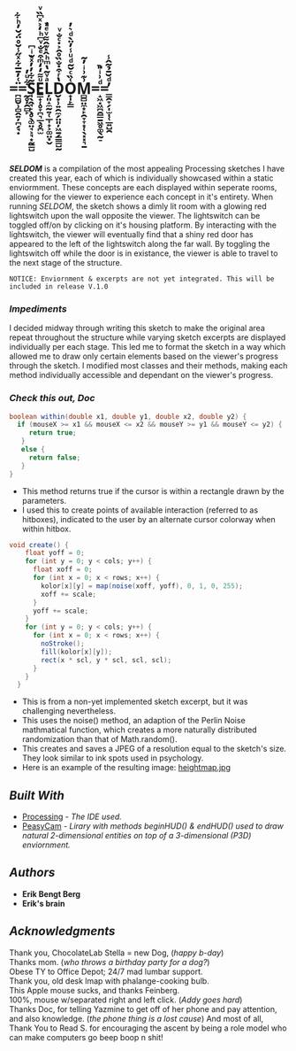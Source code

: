 <br />
<br />
<br />

# **=̪̻̮̹̻̭͍̦̪̗̘̣̈͑̓̄̅͋ͯ̋̾̆̊̈́̆̓ͪ͋=̰̥̦̯̻̙͋ͧ̓S̘̖̭̘̙̖̥̖͚̤̘͕̘͙̰͇̺̃͋̓̓ͯ̆ͥ͆ͅE͇̟̜̥̞̪͉̲̖̥̪̫ͧ͌̒̒ͫ͒ͤ̐ͮ͆ͪ̒͐ͯ͆̏ͮL̦͈̝̼̰͍̜̲͎̟͕͚̤͙̬ͣͮ̃̔ͫͪ̂̽͊̂͌ͮͤ̒̚D̮͙̹͍̯̼̗̤͈̦͖̱̗͇͇̺̰̔ͬ͒̇̐̏̊̂͐̇ͨ̐ͮO̟̩̙̳͑̏ͨ̆͂ͩͧ̾̓̈̀ͩ͛̓M̻̻̤̼͙̙̯̞̞͙̜̖͓͓͉̱͗͊͗ͥ̓͂=̝͖̣͖̪̯̳̱͖̥͚̖̰̠ͩ͗ͥ̎̚=̳̯̞̗̩̫̩̜̲͍̺̯̓ͩ̆̄̉̃̂̾**


<br />
<br />
<br />
<br />
<br />

***SELDOM*** is a compilation of the most appealing Processing sketches I have created this year, each of which is individually showcased within a static enviormment. These concepts are each displayed within seperate rooms, allowing for the viewer to experience each concept in it's entirety. When running *SELDOM*, the sketch shows a dimly lit room with a glowing red lightswitch upon the wall opposite the viewer. The lightswitch can be toggled off/on by clicking on it's housing platform. By interacting with the lightswitch, the viewer will eventually find that a shiny red door has appeared to the left of the lightswitch along the far wall. By toggling the lightswitch off while the door is in existance, the viewer is able to travel to the next stage of the structure. 

	NOTICE: Enviornment & excerpts are not yet integrated. This will be included in release V.1.0

### ***Impediments***
I decided midway through writing this sketch to make the original area repeat throughout the structure while varying sketch excerpts are displayed individually per each stage. This led me to format the sketch in a way which allowed me to draw only certain elements based on the viewer's progress through the sketch. I modified most classes and their methods, making each method individually accessible and dependant on the viewer's progress.

### ***Check this out, Doc***
```Java
boolean within(double x1, double y1, double x2, double y2) {
  if (mouseX >= x1 && mouseX <= x2 && mouseY >= y1 && mouseY <= y2) {
     return true;
   }
   else {
     return false;
   }
}
```
* This method returns true if the cursor is within a rectangle drawn by the parameters.
* I used this to create points of available interaction (referred to as hitboxes), indicated to the user by an alternate cursor colorway when within hitbox.
```Java
void create() {
    float yoff = 0;
    for (int y = 0; y < cols; y++) {
      float xoff = 0;
      for (int x = 0; x < rows; x++) {
        kolor[x][y] = map(noise(xoff, yoff), 0, 1, 0, 255);
        xoff += scale;
      }
      yoff += scale;
    }
    for (int y = 0; y < cols; y++) {
      for (int x = 0; x < rows; x++) {
        noStroke();
        fill(kolor[x][y]);
        rect(x * scl, y * scl, scl, scl);
      }
    }
  }
```
* This is from a non-yet implemented sketch excerpt, but it was challenging nevertheless.
* This uses the noise() method, an adaption of the Perlin Noise mathmatical function, which creates a more naturally distributed randomization than that of Math.random().
* This creates and saves a JPEG of a resolution equal to the sketch's size. They look similar to ink spots used in psychology.
* Here is an example of the resulting image: [heightmap.jpg](https://github.com/BergEB/proto-bengt/blob/master/Terrain/heightMap/heightMapCreator/heightmap.jpg)

## *Built With*
* [Processing](https://processing.org/) - *The IDE used.*
* [PeasyCam](http://mrfeinberg.com/peasycam/) - *Lirary with methods beginHUD() & endHUD() used to draw natural 2-dimensional entities on top of a 3-dimensional (P3D) enviornment.*

## *Authors*
* **Erik Bengt Berg** 
* **Erik's brain**

## *Acknowledgments*
Thank you, ChocolateLab Stella = new Dog, (*happy b-day*)<br />
Thanks mom. (*who throws a birthday party for a dog?*)<br />
Obese TY to Office Depot; 24/7 mad lumbar support.<br />
Thank you, old desk lmap with phalange-cooking bulb.<br />
This Apple mouse sucks, and thanks Feinberg.<br />
100%, mouse w/separated right and left click. (*Addy goes hard*)<br />
Thanks Doc, for telling Yazmine to get off of her phone and pay attention, and also knowledge. (*the phone thing is a lost cause*)
And most of all, Thank You to Read S. for encouraging the ascent by being a role model who can make computers go beep boop n shit!

